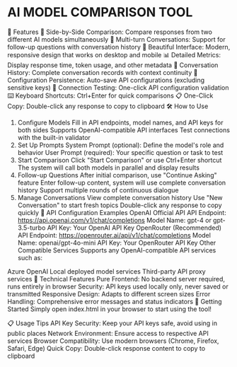 # AI MODEL COMPARISON TOOL
🚀 Features
🔄 Side-by-Side Comparison: Compare responses from two different AI models simultaneously
💬 Multi-turn Conversations: Support for follow-up questions with conversation history
🎨 Beautiful Interface: Modern, responsive design that works on desktop and mobile
📊 Detailed Metrics: Display response time, token usage, and other metadata
📝 Conversation History: Complete conversation records with context continuity
💾 Configuration Persistence: Auto-save API configurations (excluding sensitive keys)
🔗 Connection Testing: One-click API configuration validation
⌨️ Keyboard Shortcuts: Ctrl+Enter for quick comparisons
📋 One-Click Copy: Double-click any response to copy to clipboard
🛠️ How to Use
1. Configure Models
Fill in API endpoints, model names, and API keys for both sides
Supports OpenAI-compatible API interfaces
Test connections with the built-in validator
2. Set Up Prompts
System Prompt (optional): Define the model's role and behavior
User Prompt (required): Your specific question or task to test
3. Start Comparison
Click "Start Comparison" or use Ctrl+Enter shortcut
The system will call both models in parallel and display results
4. Follow-up Questions
After initial comparison, use "Continue Asking" feature
Enter follow-up content, system will use complete conversation history
Support multiple rounds of continuous dialogue
5. Manage Conversations
View complete conversation history
Use "New Conversation" to start fresh topics
Double-click any response to copy quickly
📝 API Configuration Examples
OpenAI Official API
API Endpoint: https://api.openai.com/v1/chat/completions
Model Name: gpt-4 or gpt-3.5-turbo
API Key: Your OpenAI API Key
OpenRouter (Recommended)
API Endpoint: https://openrouter.ai/api/v1/chat/completions
Model Name: openai/gpt-4o-mini
API Key: Your OpenRouter API Key
Other Compatible Services
Supports any OpenAI-compatible API services such as:

Azure OpenAI
Local deployed model services
Third-party API proxy services
🔧 Technical Features
Pure Frontend: No backend server required, runs entirely in browser
Security: API keys used locally only, never saved or transmitted
Responsive Design: Adapts to different screen sizes
Error Handling: Comprehensive error messages and status indicators
🚀 Getting Started
Simply open index.html in your browser to start using the tool!

📋 Usage Tips
API Key Security: Keep your API keys safe, avoid using in public places
Network Environment: Ensure access to respective API services
Browser Compatibility: Use modern browsers (Chrome, Firefox, Safari, Edge)
Quick Copy: Double-click response content to copy to clipboard


